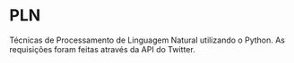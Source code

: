 # PLN

Técnicas de Processamento de Linguagem Natural utilizando o Python. As requisições foram feitas através da API do Twitter.
